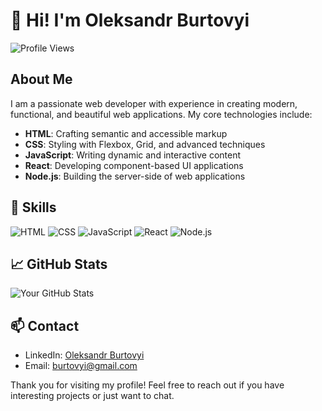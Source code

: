 # 👋 Hi! I'm Oleksandr Burtovyi

![Profile Views](https://komarev.com/ghpvc/?username=Burtovyi&color=brightgreen)

## About Me

I am a passionate web developer with experience in creating modern, functional, and beautiful web applications. My core technologies include:

- **HTML**: Crafting semantic and accessible markup
- **CSS**: Styling with Flexbox, Grid, and advanced techniques
- **JavaScript**: Writing dynamic and interactive content
- **React**: Developing component-based UI applications
- **Node.js**: Building the server-side of web applications

## 🔧 Skills

![HTML](https://img.shields.io/badge/HTML5-%23E34F26.svg?&style=for-the-badge&logo=html5&logoColor=white)
![CSS](https://img.shields.io/badge/CSS3-%231572B6.svg?&style=for-the-badge&logo=css3&logoColor=white)
![JavaScript](https://img.shields.io/badge/JavaScript-%23F7DF1E.svg?&style=for-the-badge&logo=javascript&logoColor=black)
![React](https://img.shields.io/badge/React-%2320232a.svg?&style=for-the-badge&logo=react&logoColor=%2361DAFB)
![Node.js](https://img.shields.io/badge/Node.js-%23339933.svg?&style=for-the-badge&logo=node.js&logoColor=white)

## 📈 GitHub Stats

![Your GitHub Stats](https://github-readme-streak-stats.herokuapp.com/?user=Burtovyi&theme=radical)

## 📫 Contact

- LinkedIn: [Oleksandr Burtovyi](https://www.linkedin.com/in/oleksandr-burtovyi/)
- Email: burtovyi@gmail.com

Thank you for visiting my profile! Feel free to reach out if you have interesting projects or just want to chat.
